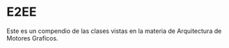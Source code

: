 # E2EE

Este es un compendio de las clases vistas en la materia de Arquitectura de Motores Graficos.

